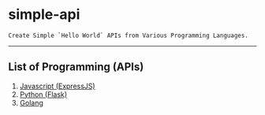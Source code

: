 # simple-api

    Create Simple `Hello World` APIs from Various Programming Languages.

---

## List of Programming (APIs)

1. [Javascript (ExpressJS)](https://github.com/teguhatma/simple-api/tree/main/express)
2. [Python (Flask)](https://github.com/teguhatma/simple-api/tree/main/flask)
3. [Golang](https://github.com/teguhatma/simple-api/tree/main/GoLang)
